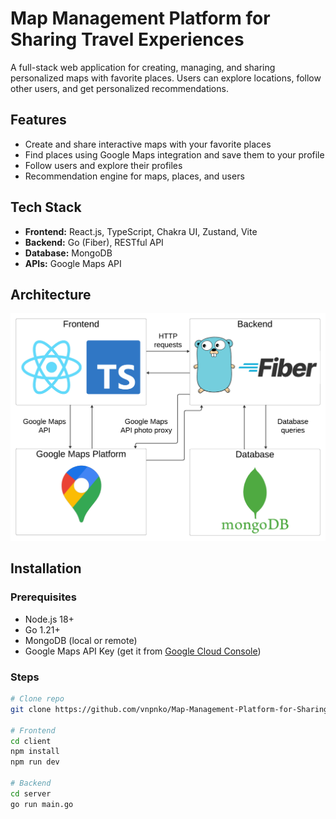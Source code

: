 # Map Management Platform for Sharing Travel Experiences

A full-stack web application for creating, managing, and sharing personalized maps with favorite places. Users can explore locations, follow other users, and get personalized recommendations.

## Features
- Create and share interactive maps with your favorite places
- Find places using Google Maps integration and save them to your profile
- Follow users and explore their profiles 
- Recommendation engine for maps, places, and users

## Tech Stack
- **Frontend:** React.js, TypeScript, Chakra UI, Zustand, Vite
- **Backend:** Go (Fiber), RESTful API
- **Database:** MongoDB
- **APIs:** Google Maps API

##  Architecture
![Architecture diagram](docs\architecture_diagram.png)


## Installation
### Prerequisites
- Node.js 18+
- Go 1.21+
- MongoDB (local or remote)
- Google Maps API Key (get it from [Google Cloud Console](https://developers.google.com/maps))


### Steps
```bash
# Clone repo
git clone https://github.com/vnpnko/Map-Management-Platform-for-Sharing-Travel-Experiences.git

# Frontend
cd client
npm install
npm run dev

# Backend
cd server
go run main.go
